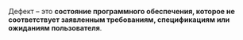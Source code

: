 
Дефект – это **состояние программного обеспечения, которое не соответствует заявленным требованиям, спецификациям или ожиданиям пользователя**.